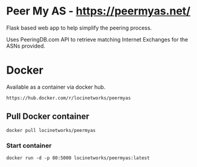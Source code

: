 # Peer My AS - https://peermyas.net/

Flask based web app to help simplify the peering process. 

Uses PeeringDB.com API to retrieve matching Internet Exchanges for the ASNs provided.

# Docker

Available as a container via docker hub.
```
https://hub.docker.com/r/locinetworks/peermyas
```
## Pull Docker container
```
docker pull locinetworks/peermyas
```

### Start container
```
docker run -d -p 80:5000 locinetworks/peermyas:latest
```
